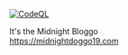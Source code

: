 [![CodeQL](https://github.com/midnightdoggo19/midnightdoggo19.com/actions/workflows/github-code-scanning/codeql/badge.svg)](https://github.com/midnightdoggo19/midnightdoggo19.com/actions/workflows/github-code-scanning/codeql)

It's the Midnight Bloggo
<br />
https://midnightdoggo19.com
